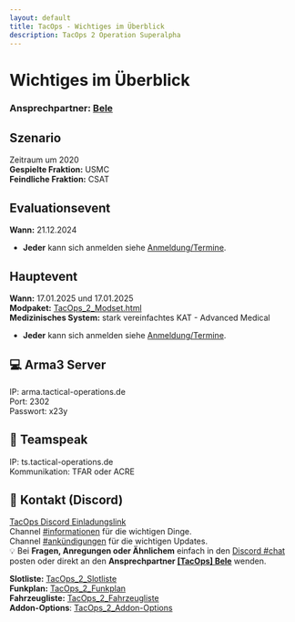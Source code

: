 ```yaml
---
layout: default
title: TacOps - Wichtiges im Überblick
description: TacOps 2 Operation Superalpha
---
```


# Wichtiges im Überblick

### Ansprechpartner: [Bele](https://discordapp.com/users/chibi_mochizuki/)

## Szenario   
Zeitraum um 2020  
**Gespielte Fraktion:** USMC  
**Feindliche Fraktion:** CSAT  


## Evaluationsevent
**Wann:** 21.12.2024
* **Jeder** kann sich anmelden siehe [Anmeldung/Termine](./enrolment.html).

## Hauptevent
**Wann:** 17.01.2025 und 17.01.2025  
**Modpaket:** [TacOps\_2\_Modset.html]()  
**Medizinisches System:** stark vereinfachtes KAT \- Advanced Medical
* **Jeder** kann sich anmelden siehe [Anmeldung/Termine](./enrolment.html).

## 💻 Arma3 Server   
IP: arma.tactical-operations.de  
Port: 2302  
Passwort: x23y

## 🎤 Teamspeak  
IP: ts.tactical-operations.de  
Kommunikation: TFAR oder ACRE

## 📃 Kontakt (Discord)  
[TacOps Discord Einladungslink](https://discord.gg/v3ekRvDFye)  
Channel [\#informationen](https://discord.com/channels/1230998538926952578/1231005085522464859) für die wichtigen Dinge.  
Channel [\#ankündigungen](https://discord.com/channels/1230998538926952578/1231001411307704360) für die wichtigen Updates.  
💡 Bei **Fragen, Anregungen oder Ähnlichem** einfach in den [Discord \#chat](https://discord.com/channels/1230998538926952578/1230998539388190792) posten oder direkt an den **Ansprechpartner [[TacOps] Bele](https://discordapp.com/users/chibi_mochizuki/)** wenden.

**Slotliste:** [TacOps\_2\_Slotliste]()   
**Funkplan:** [TacOps\_2\_Funkplan]()   
**Fahrzeugliste:** [TacOps\_2\_Fahrzeugliste]()   
**Addon-Options**: [TacOps\_2\_Addon\-Options]()   
